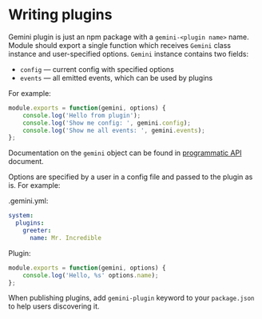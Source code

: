 # Writing plugins

Gemini plugin is just an npm package with a `gemini-<plugin name>` name.
Module should export a single function which receives `Gemini` class instance
and user-specified options.
`Gemini` instance contains two fields:
* `config` — current config with specified options
* `events` — all emitted events, which can be used by plugins

For example:
```js
module.exports = function(gemini, options) {
    console.log('Hello from plugin');
    console.log('Show me config: ', gemini.config);
    console.log('Show me all events: ', gemini.events);
};
```

Documentation on the `gemini` object can be found in [programmatic
API](programmatic-api.md) document.

Options are specified by a user in a config file and passed to the plugin as
is. For example:

.gemini.yml:
```yaml
system:
  plugins:
    greeter:
      name: Mr. Incredible
```

Plugin:
```javascript
module.exports = function(gemini, options) {
    console.log('Hello, %s' options.name);
};

```

When publishing plugins, add `gemini-plugin` keyword to your `package.json` to
help users discovering it.
